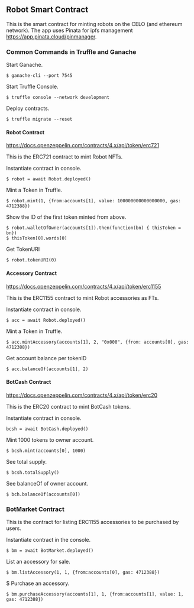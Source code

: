 ## Robot Smart Contract
This is the smart contract for minting robots on the CELO (and ethereum network). The app uses Pinata for ipfs management <https://app.pinata.cloud/pinmanager>.

### Common Commands in Truffle and Ganache
Start Ganache.
```
$ ganache-cli --port 7545
```

Start Truffle Console.
```
$ truffle console --network development
```

Deploy contracts.
```
$ truffle migrate --reset
```

#### Robot Contract
<https://docs.openzeppelin.com/contracts/4.x/api/token/erc721>  

This is the ERC721 contract to mint Robot NFTs.  

Instantiate contract in console.
```
$ robot = await Robot.deployed()
```

Mint a Token in Truffle.
```
$ robot.mint(1, {from:accounts[1], value: 100000000000000000, gas: 4712388})
```

Show the ID of the first token minted from above.
```
$ robot.walletOfOwner(accounts[1]).then(function(bn) { thisToken = bn})
$ thisToken[0].words[0]
```

Get TokenURI
```
$ robot.tokenURI(0)
```

#### Accessory Contract
<https://docs.openzeppelin.com/contracts/4.x/api/token/erc1155>  

This is the ERC1155 contract to mint Robot accessories as FTs.  

Instantiate contract in console.
```
$ acc = await Robot.deployed()
```

Mint a Token in Truffle.
```
$ acc.mintAccessory(accounts[1], 2, "0x000", {from: accounts[0], gas: 4712388})
```

Get account balance per tokenID
```
$ acc.balanceOf(accounts[1], 2)
```

#### BotCash Contract
<https://docs.openzeppelin.com/contracts/4.x/api/token/erc20>  

This is the ERC20 contract to mint BotCash tokens.

Instantiate contract in console.
```
bcsh = await BotCash.deployed()
```

Mint 1000 tokens to owner account.
```
$ bcsh.mint(accounts[0], 1000)
```

See total supply.
```
$ bcsh.totalSupply()
```

See balanceOf of owner account.
```
$ bch.balanceOf(accounts[0])
```

### BotMarket Contract
This is the contract for listing ERC1155 accessories to be purchased by users.  


Instantiate contract in the console.
```
$ bm = await BotMarket.deployed()
```

List an accessory for sale.
```
$ bm.listAccessory(1, 1, {from:accounts[0], gas: 4712388})
```

$ Purchase an accessory.
```
$ bm.purchaseAccessory(accounts[1], 1, {from:accounts[1], value: 1, gas: 4712388})
```
